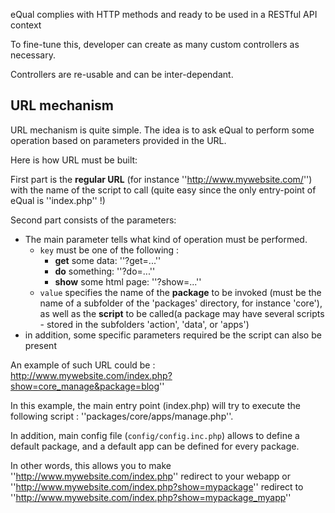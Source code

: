 eQual complies with HTTP methods and ready to be used in a RESTful API context


To fine-tune this, developer can create as many custom controllers as necessary.

Controllers are re-usable and can be inter-dependant.





## URL mechanism 

URL mechanism is quite simple. The idea is to ask eQual to perform some operation based on parameters provided in the URL.

Here is how URL must be built: 

First part is the **regular URL** (for instance ''http://www.mywebsite.com/'') with the name of the script to call (quite easy since the only entry-point of eQual is ''index.php'' !)

Second part consists of the parameters: 
  - The main parameter tells what kind of operation must be performed. 
    * `key` must be one of the following : 
      * **get** some data: ''?get=...''
      * **do** something: ''?do=...''
      * **show** some html page: ''?show=...''
    * `value` specifies the name of the **package** to be invoked (must be the name of a subfolder of the 'packages' directory, for instance 'core'), as well as the **script** to be called(a package may have several scripts - stored in the subfolders 'action', 'data', or 'apps')
  - in addition, some specific parameters required be the script can also be present

An example of such URL could be :  
http://www.mywebsite.com/index.php?show=core_manage&package=blog''  

In this example, the main entry point (index.php) will try to execute the following script : ''packages/core/apps/manage.php''.  



In addition, main config file (`config/config.inc.php`) allows to define a default package, and a default app can be defined for every package.  

In other words, this allows you to make ''http://www.mywebsite.com/index.php'' redirect to your webapp
or ''http://www.mywebsite.com/index.php?show=mypackage'' redirect to ''http://www.mywebsite.com/index.php?show=mypackage_myapp''